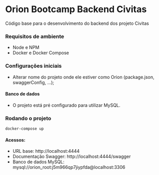 # Orion Bootcamp Backend Civitas

Código base para o desenvolvimento do backend dos projeto Civitas

### Requisitos de ambiente

- Node e NPM
- Docker e Docker Compose

### Configurações iniciais

- Alterar nome do projeto onde ele estiver como Orion (package.json, swaggerConfig, ...);

#### Banco de dados

- O projeto está pré configurado para utilizar MySQL.


### Rodando o projeto

`docker-compose up`

#### Acessos:

- URL base: http://localhost:4444
- Documentação Swagger: http://localhost:4444/swagger
- Banco de dados MySQL: mysql://orion_root:j5m966qp7jiypfda@localhost:3306
